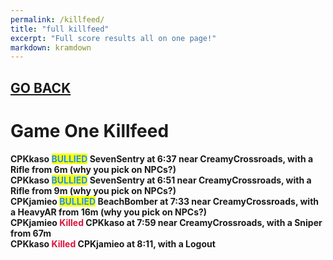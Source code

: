 ```yaml
---
permalink: /killfeed/
title: "full killfeed"
excerpt: "Full score results all on one page!"
markdown: kramdown
---
```

<meta http-equiv="refresh" content="30">

<script>
    var countUpdDate = new Date("Sep 14, 2022 19:05:58").getTime(); // Set the date we're counting down to
    var x = setInterval(function () {
        var timeNow = new Date().getTime(); // Get today's date and time
        var distance = timeNow - countUpdDate; // Find the distance between now and the count down date
        var days = Math.floor(distance / (1000 * 60 * 60 * 24));
        var hours = Math.floor((distance % (1000 * 60 * 60 * 24)) / (1000 * 60 * 60));
        var minutes = Math.floor((distance % (1000 * 60 * 60)) / (1000 * 60));
        var seconds = Math.floor((distance % (1000 * 60)) / 1000);
        var minutesString = minutes.toString();
        var secondsString = seconds.toString();
        if (minutesString.length < 2) {
            minutesString = "0" + minutesString;
        }
        if (secondsString.length < 2) {
            secondsString = "0" + secondsString;
        }
        document.getElementById("countUpTimer").innerHTML = minutesString + ":" + secondsString + " since updt"; // Display the result in the element with id="demo"
        // If the count down is finished, write some text
        if (distance < 0) {
            clearInterval(x);
            document.getElementById("countUpTimer").innerHTML = "EXPIRED";
        }
    }, 1000); // Update the count down every 1000 milliseconds
</script>


<strong><span id="countUpTimer" style="color:red;background-color:white;font-size:add_size"></span><strong>

## [GO BACK](https://www.kaso.gg)     

# Game <strong>One</strong> Killfeed<br>
CPKkaso <strong><span style="color:dodgerblue;background-color:yellow">BULLIED</span></strong> SevenSentry at 6:37 near <strong>CreamyCrossroads</strong>, with a Rifle from 6m (why you pick on NPCs?)<br>
CPKkaso <strong><span style="color:dodgerblue;background-color:yellow">BULLIED</span></strong> SevenSentry at 6:51 near <strong>CreamyCrossroads</strong>, with a Rifle from 9m (why you pick on NPCs?)<br>
CPKjamieo <strong><span style="color:dodgerblue;background-color:yellow">BULLIED</span></strong> BeachBomber at 7:33 near <strong>CreamyCrossroads</strong>, with a HeavyAR from 16m (why you pick on NPCs?)<br>
CPKjamieo <strong><span style="color:crimson;background-color:">Killed</span></strong> CPKkaso at 7:59 near <strong>CreamyCrossroads</strong>, with a Sniper from 67m<br>
CPKkaso <strong><span style="color:crimson;background-color:">Killed</span></strong> CPKjamieo at 8:11, with a Logout<br>
<!--CREATED BY CODE-->
<!--9/14/2022 7:05:58 PM-->
